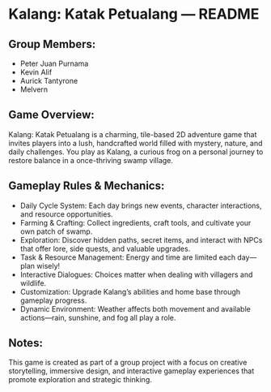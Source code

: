 Kalang: Katak Petualang — README
================================

Group Members:
--------------
- Peter Juan Purnama
- Kevin Alif
- Aurick Tantyrone
- Melvern

Game Overview:
--------------
Kalang: Katak Petualang is a charming, tile-based 2D adventure game that invites players into a lush, handcrafted world filled with mystery, nature, and daily challenges. You play as Kalang, a curious frog on a personal journey to restore balance in a once-thriving swamp village.

Gameplay Rules & Mechanics:
---------------------------
- Daily Cycle System: Each day brings new events, character interactions, and resource opportunities.
- Farming & Crafting: Collect ingredients, craft tools, and cultivate your own patch of swamp.
- Exploration: Discover hidden paths, secret items, and interact with NPCs that offer lore, side quests, and valuable upgrades.
- Task & Resource Management: Energy and time are limited each day—plan wisely!
- Interactive Dialogues: Choices matter when dealing with villagers and wildlife.
- Customization: Upgrade Kalang’s abilities and home base through gameplay progress.
- Dynamic Environment: Weather affects both movement and available actions—rain, sunshine, and fog all play a role.

Notes:
------
This game is created as part of a group project with a focus on creative storytelling, immersive design, and interactive gameplay experiences that promote exploration and strategic thinking.
